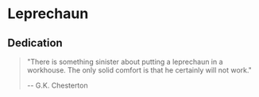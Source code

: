 # Leprechaun

## Dedication

> "There is something sinister about putting a leprechaun in a workhouse. The
> only solid comfort is that he certainly will not work."
>
> -- G.K. Chesterton



